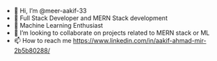 - 👋 Hi, I’m @meer-aakif-33
- 👀 Full Stack Developer and MERN Stack development
- 🌱 Machine Learning Enthusiast
- 💞️ I’m looking to collaborate on projects related to MERN stack or ML
- 📫 How to reach me https://www.linkedin.com/in/aakif-ahmad-mir-2b5b80288/

<!---
meer-aakif-33/meer-aakif-33 is a ✨ special ✨ repository because its `README.md` (this file) appears on your GitHub profile.
You can click the Preview link to take a look at your changes.
--->
